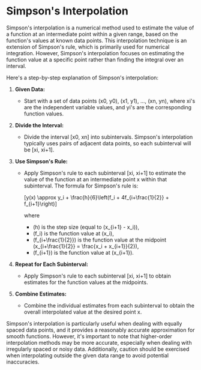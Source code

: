 # Simpson's Interpolation

Simpson's interpolation is a numerical method used to estimate the value of a function at an intermediate point within a given range, based on the function's values at known data points. This interpolation technique is an extension of Simpson's rule, which is primarily used for numerical integration. However, Simpson's interpolation focuses on estimating the function value at a specific point rather than finding the integral over an interval.

Here's a step-by-step explanation of Simpson's interpolation:

1. **Given Data:**
   - Start with a set of data points (x0, y0), (x1, y1), ..., (xn, yn), where xi's are the independent variable values, and yi's are the corresponding function values.

2. **Divide the Interval:**
   - Divide the interval [x0, xn] into subintervals. Simpson's interpolation typically uses pairs of adjacent data points, so each subinterval will be [xi, xi+1].

3. **Use Simpson's Rule:**
   - Apply Simpson's rule to each subinterval [xi, xi+1] to estimate the value of the function at an intermediate point x within that subinterval. The formula for Simpson's rule is:

     \[y(x) \approx y_i + \frac{h}{6}\left(f_i + 4f_{i+\frac{1}{2}} + f_{i+1}\right)\]

     where
     - \(h\) is the step size (equal to \(x_{i+1} - x_i\)),
     - \(f_i\) is the function value at \(x_i\),
     - \(f_{i+\frac{1}{2}}\) is the function value at the midpoint \(x_{i+\frac{1}{2}} = \frac{x_i + x_{i+1}}{2}\),
     - \(f_{i+1}\) is the function value at \(x_{i+1}\).

4. **Repeat for Each Subinterval:**
   - Apply Simpson's rule to each subinterval [xi, xi+1] to obtain estimates for the function values at the midpoints.

5. **Combine Estimates:**
   - Combine the individual estimates from each subinterval to obtain the overall interpolated value at the desired point x.

Simpson's interpolation is particularly useful when dealing with equally spaced data points, and it provides a reasonably accurate approximation for smooth functions. However, it's important to note that higher-order interpolation methods may be more accurate, especially when dealing with irregularly spaced or noisy data. Additionally, caution should be exercised when interpolating outside the given data range to avoid potential inaccuracies.